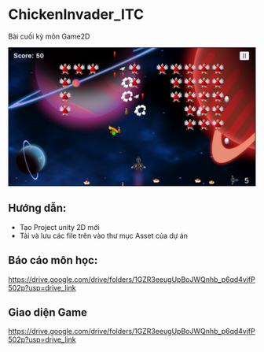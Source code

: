 # ChickenInvader_ITC
 Bài cuối kỳ môn Game2D
 
![Stage1](Stage1.png)

## Hướng dẫn: 
 - Tạo Project unity 2D mới
 - Tải và lưu các file trên vào thư mục Asset của dự án
## Báo cáo môn học: 
 https://drive.google.com/drive/folders/1GZR3eeugUpBoJWQnhb_p6qd4vjfP502p?usp=drive_link

## Giao diện Game
https://drive.google.com/drive/folders/1GZR3eeugUpBoJWQnhb_p6qd4vjfP502p?usp=drive_link
